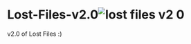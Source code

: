 # Lost-Files-v2.0![lost files v2 0](https://user-images.githubusercontent.com/61595428/149777479-08fa84df-b933-4a26-a6d9-7b12704c4af3.png)



v2.0 of Lost Files :)
